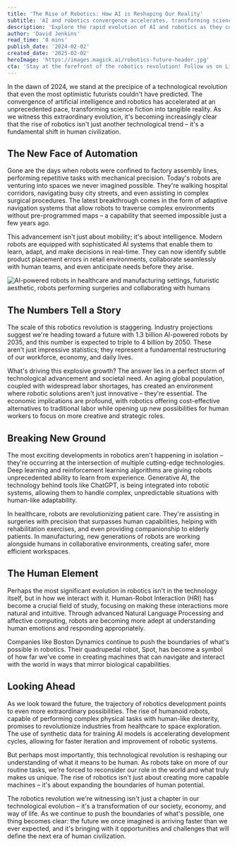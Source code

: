 ```yaml
---
title: 'The Rise of Robotics: How AI is Reshaping Our Reality'
subtitle: 'AI and robotics convergence accelerates, transforming science fiction into reality'
description: 'Explore the rapid evolution of AI and robotics as they converge to transform our world, from healthcare innovations to manufacturing revolutions. Learn about the unprecedented growth in AI-powered robots and the profound implications for our economy, workforce, and way of life.'
author: 'David Jenkins'
read_time: '8 mins'
publish_date: '2024-02-02'
created_date: '2025-02-02'
heroImage: 'https://images.magick.ai/robotics-future-header.jpg'
cta: 'Stay at the forefront of the robotics revolution! Follow us on LinkedIn for exclusive insights, breaking news, and in-depth analysis of the latest developments in AI and robotics.'
---
```


In the dawn of 2024, we stand at the precipice of a technological revolution that even the most optimistic futurists couldn't have predicted. The convergence of artificial intelligence and robotics has accelerated at an unprecedented pace, transforming science fiction into tangible reality. As we witness this extraordinary evolution, it's becoming increasingly clear that the rise of robotics isn't just another technological trend – it's a fundamental shift in human civilization.

## The New Face of Automation

Gone are the days when robots were confined to factory assembly lines, performing repetitive tasks with mechanical precision. Today's robots are venturing into spaces we never imagined possible. They're walking hospital corridors, navigating busy city streets, and even assisting in complex surgical procedures. The latest breakthrough comes in the form of adaptive navigation systems that allow robots to traverse complex environments without pre-programmed maps – a capability that seemed impossible just a few years ago.

This advancement isn't just about mobility; it's about intelligence. Modern robots are equipped with sophisticated AI systems that enable them to learn, adapt, and make decisions in real-time. They can now identify subtle product placement errors in retail environments, collaborate seamlessly with human teams, and even anticipate needs before they arise.

![AI-powered robots in healthcare and manufacturing settings, futuristic aesthetic, robots performing surgeries and collaborating with humans](https://i.magick.ai/PIXE/1738561941819_magick_img.webp)

## The Numbers Tell a Story

The scale of this robotics revolution is staggering. Industry projections suggest we're heading toward a future with 1.3 billion AI-powered robots by 2035, and this number is expected to triple to 4 billion by 2050. These aren't just impressive statistics; they represent a fundamental restructuring of our workforce, economy, and daily lives.

What's driving this explosive growth? The answer lies in a perfect storm of technological advancement and societal need. An aging global population, coupled with widespread labor shortages, has created an environment where robotic solutions aren't just innovative – they're essential. The economic implications are profound, with robotics offering cost-effective alternatives to traditional labor while opening up new possibilities for human workers to focus on more creative and strategic roles.

## Breaking New Ground

The most exciting developments in robotics aren't happening in isolation – they're occurring at the intersection of multiple cutting-edge technologies. Deep learning and reinforcement learning algorithms are giving robots unprecedented ability to learn from experience. Generative AI, the technology behind tools like ChatGPT, is being integrated into robotic systems, allowing them to handle complex, unpredictable situations with human-like adaptability.

In healthcare, robots are revolutionizing patient care. They're assisting in surgeries with precision that surpasses human capabilities, helping with rehabilitation exercises, and even providing companionship to elderly patients. In manufacturing, new generations of robots are working alongside humans in collaborative environments, creating safer, more efficient workspaces.

## The Human Element

Perhaps the most significant evolution in robotics isn't in the technology itself, but in how we interact with it. Human-Robot Interaction (HRI) has become a crucial field of study, focusing on making these interactions more natural and intuitive. Through advanced Natural Language Processing and affective computing, robots are becoming more adept at understanding human emotions and responding appropriately.

Companies like Boston Dynamics continue to push the boundaries of what's possible in robotics. Their quadrupedal robot, Spot, has become a symbol of how far we've come in creating machines that can navigate and interact with the world in ways that mirror biological capabilities.

## Looking Ahead

As we look toward the future, the trajectory of robotics development points to even more extraordinary possibilities. The rise of humanoid robots, capable of performing complex physical tasks with human-like dexterity, promises to revolutionize industries from healthcare to space exploration. The use of synthetic data for training AI models is accelerating development cycles, allowing for faster iteration and improvement of robotic systems.

But perhaps most importantly, this technological revolution is reshaping our understanding of what it means to be human. As robots take on more of our routine tasks, we're forced to reconsider our role in the world and what truly makes us unique. The rise of robotics isn't just about creating more capable machines – it's about expanding the boundaries of human potential.

The robotics revolution we're witnessing isn't just a chapter in our technological evolution – it's a transformation of our society, economy, and way of life. As we continue to push the boundaries of what's possible, one thing becomes clear: the future we once imagined is arriving faster than we ever expected, and it's bringing with it opportunities and challenges that will define the next era of human civilization.